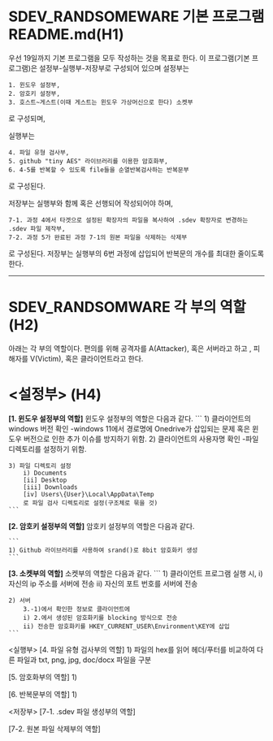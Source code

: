 # SDEV_RANDSOMEWARE 기본 프로그램 README.md(H1)

우선 19일까지 기본 프로그램을 모두 작성하는 것을 목표로 한다.
이 프로그램(기본 프로그램)은 설정부-실행부-저장부로 구성되어 있으며
설정부는 
```
1. 윈도우 설정부, 
2. 암호키 설정부,
3. 호스트~게스트(이때 게스트는 윈도우 가상머신으로 한다) 소켓부
```
로 구성되며,

실행부는
```
4. 파일 유형 검사부, 
5. github "tiny AES" 라이브러리를 이용한 암호화부,
6. 4-5를 반복할 수 있도록 file들을 순열반복검사하는 반복문부
```
로 구성된다. 

저장부는 실행부와 함께 혹은 선행되어 작성되어야 하며,
```
7-1. 과정 4에서 타겟으로 설정된 확장자의 파일을 복사하여 .sdev 확장자로 변경하는 .sdev 파일 제작부,
7-2. 과정 5가 완료된 과정 7-1의 원본 파일을 삭제하는 삭제부
```
로 구성된다.
저장부는 실행부의 6번 과정에 삽입되어 반복문의 개수를 최대한 줄이도록 한다.

***
# SDEV_RANDSOMWARE 각 부의 역할 (H2)

아래는 각 부의 역할이다. 
편의를 위해 공격자를 A(Attacker), 혹은 서버라고 하고 , 피해자를 V(Victim), 혹은 클라이언트라고 한다.


# <설정부> (H4)
**[1. 윈도우 설정부의 역할]**
윈도우 설정부의 역할은 다음과 같다.
	```
	1) 클라이언트의 windows 버전 확인
		-windows 11에서 경로명에 Onedrive가 삽입되는 문제 혹은 윈도우 버전으로 인한 추가 이슈를 방지하기 위함.
	2) 클라이언트의 사용자명 확인
		-파일 디렉토리를 설정하기 위함.
		
	3) 파일 디렉토리 설정
		i) Documents
		[ii] Desktop 
		[iii] Downloads 
		[iv] Users\{User}\Local\AppData\Temp
 		로 파일 검사 디렉토리로 설정(구조체로 묶을 것)
	```
 
**[2. 암호키 설정부의 역할]**
암호키 설정부의 역할은 다음과 같다. 

 	```	
 	1) Github 라이브러리를 사용하여 srand()로 8bit 암호화키 생성
	```
 
**[3. 소켓부의 역할]**
소켓부의 역할은 다음과 같다.
	```
 	1) 클라이언트
		프로그램 실행 시, 
		i) 자신의 ip 주소를 서버에 전송
		ii) 자신의 포트 번호를 서버에 전송

	2) 서버 
		3.-1)에서 확인한 정보로 클라이언트에
		i) 2.에서 생성된 암호화키를 blocking 방식으로 전송
		ii) 전송한 암호화키를 HKEY_CURRENT_USER\Environment\KEY에 삽입 
	```
 
<실행부>
[4. 파일 유형 검사부의 역할]
	1) 파일의 hex를 읽어 헤더/푸터를 비교하여 다른 파일과 txt, png, jpg, doc/docx 파일을 구분

[5. 암호화부의 역할]
	1)  

[6. 반복문부의 역할]
	1) 

<저장부>
[7-1. .sdev 파일 생성부의 역할]

[7-2. 원본 파일 삭제부의 역할]    
